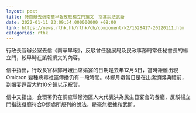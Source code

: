 ```yaml
---
layout: post
title: 特首辦去信南華早報反駁楊立門撰文　指其說法武斷
date: 2022-01-11 23:09:54.000000000 +08:00
link: https://news.rthk.hk/rthk/ch/component/k2/1628417-20220111.htm
categories: rthk
---
```


行政長官辦公室去信《南華早報》，反駁曾任發展局及民政事務局常任秘書長的楊立門，較早時在該報撰文的內容。

信中指出，行政長官林鄭月娥出席婚宴的日期是去年12月5日，當時距離出現Omicron 變種病毒社區傳播仍有一段時間。林鄭月娥當日是在出席頒獎典禮前，到婚宴逗留大約10分鐘以示祝賀。

信中又指出，食環署仍在調查舉辦港區人大代表洪為民生日宴會的餐廳，反駁楊立門指該餐廳符合D類處所規列的說法，是毫無根據和武斷。
